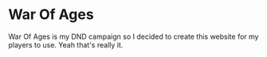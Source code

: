 # War Of Ages

War Of Ages is my DND campaign so I decided to create this website for my players to use. Yeah that's really it.